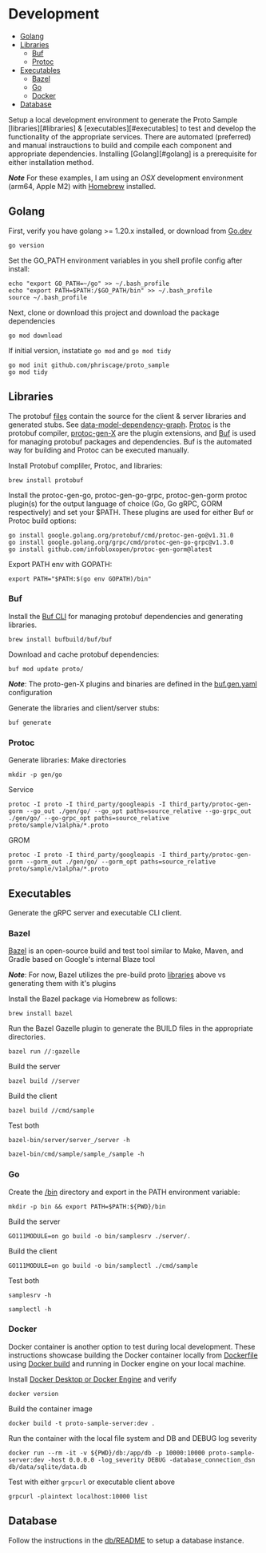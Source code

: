 # Development

* [Golang](#golang)
* [Libraries](#libraries)
    * [Buf](#buf)
    * [Protoc](#protoc)
* [Executables](#executables)
    * [Bazel](#bazel)
    * [Go](#go)
    * [Docker](#docker)
* [Database](#database)

Setup a local development environment to generate the Proto Sample [libraries][#libraries] & [executables][#executables] to test and develop the functionality of the appropriate services. There are automated (preferred) and manual instrauctions to build and compile each component and appropriate dependencies. Installing [Golang][#golang] is a prerequisite for either installation method.

_**Note**_ For these examples, I am using an *OSX* development environment (arm64, Apple M2) with [Homebrew](https://brew.sh/) installed.

## Golang

First, verify you have golang >= 1.20.x installed, or download from [Go.dev](https://go.dev/dl/)

    go version

Set the GO_PATH environment variables in you shell profile config after install:

    echo "export GO_PATH=~/go" >> ~/.bash_profile
    echo "export PATH=$PATH:/$GO_PATH/bin" >> ~/.bash_profile
    source ~/.bash_profile

Next, clone or download this project and download the package dependencies

    go mod download

If initial version, instatiate `go mod` and `go mod tidy`

    go mod init github.com/phriscage/proto_sample
    go mod tidy

## Libraries

The protobuf [files](./proto) contain the source for the client & server libraries and generated stubs. See [data-model-dependency-graph](./README.md#data-model-dependency-graph). [Protoc](https://grpc.io/docs/protoc-installation/) is the protobuf compiler, [protoc-gen-X](https://protobuf.dev/reference/go/go-generated/) are the plugin extensions, and [Buf](https://buf.build) is used for managing protobuf packages and dependencies. Buf is the automated way for building and Protoc can be executed manually.

Install Protobuf compliler, Protoc, and libraries:

    brew install protobuf

Install the protoc-gen-go, protoc-gen-go-grpc, protoc-gen-gorm protoc plugin(s) for the output language of choice (Go, Go gRPC, GORM respectively) and set your $PATH. These plugins are used for either Buf or Protoc build options:

    go install google.golang.org/protobuf/cmd/protoc-gen-go@v1.31.0
    go install google.golang.org/grpc/cmd/protoc-gen-go-grpc@v1.3.0
    go install github.com/infobloxopen/protoc-gen-gorm@latest

Export PATH env with GOPATH:

    export PATH="$PATH:$(go env GOPATH)/bin"

### Buf

Install the [Buf CLI](https://buf.build/docs/installation) for managing protobuf dependencies and generating libraries.

    brew install bufbuild/buf/buf

Download and cache protobuf dependencies:

    buf mod update proto/

_**Note**_: The proto-gen-X plugins and binaries are defined in the [buf.gen.yaml](./buf.gen.yaml) configuration

Generate the libraries and client/server stubs:

    buf generate

### Protoc

Generate libraries: Make directories

    mkdir -p gen/go

Service

    protoc -I proto -I third_party/googleapis -I third_party/protoc-gen-gorm --go_out ./gen/go/ --go_opt paths=source_relative --go-grpc_out ./gen/go/ --go-grpc_opt paths=source_relative proto/sample/v1alpha/*.proto

GROM

    protoc -I proto -I third_party/googleapis -I third_party/protoc-gen-gorm --gorm_out ./gen/go/ --gorm_opt paths=source_relative proto/sample/v1alpha/*.proto


## Executables

Generate the gRPC server and executable CLI client.

### Bazel

[Bazel](https://bazel.build/) is an open-source build and test tool similar to Make, Maven, and Gradle based on Google's internal Blaze tool

_**Note**_: For now, Bazel utilizes the pre-build proto [libraries](#libraries) above vs generating them with it's plugins

Install the Bazel package via Homebrew as follows:

    brew install bazel

Run the Bazel Gazelle plugin to generate the BUILD files in the appropriate directories.

    bazel run //:gazelle

Build the server

    bazel build //server

Build the client

    bazel build //cmd/sample

Test both

    bazel-bin/server/server_/server -h

    bazel-bin/cmd/sample/sample_/sample -h

### Go

Create the [/bin](./bin) directory and export in the PATH environment variable:

    mkdir -p bin && export PATH=$PATH:${PWD}/bin


Build the server

    GO111MODULE=on go build -o bin/samplesrv ./server/.

Build the client

    GO111MODULE=on go build -o bin/samplectl ./cmd/sample

Test both

    samplesrv -h

    samplectl -h


### Docker

Docker container is another option to test during local development. These instructions showcase building the Docker container locally from [Dockerfile](./Dockerfile) using [Docker build](https://docs.docker.com/build/guide/) and running in Docker engine on your local machine.

Install [Docker Desktop or Docker Engine](https://docs.docker.com/get-docker/) and verify

    docker version

Build the container image

    docker build -t proto-sample-server:dev .

Run the container with the local file system and DB and DEBUG log severity

    docker run --rm -it -v ${PWD}/db:/app/db -p 10000:10000 proto-sample-server:dev -host 0.0.0.0 -log_severity DEBUG -database_connection_dsn db/data/sqlite/data.db

Test with either `grpcurl` or executable client above

    grpcurl -plaintext localhost:10000 list


## Database

Follow the instructions in the [db/README](db/README.md) to setup a database instance.

